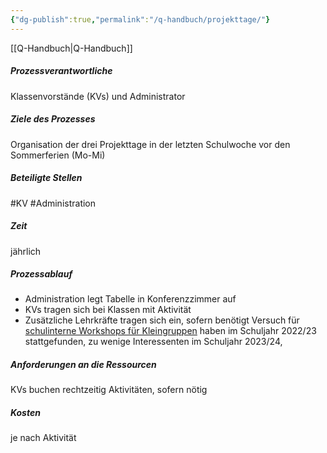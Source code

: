 ```yaml
---
{"dg-publish":true,"permalink":"/q-handbuch/projekttage/"}
---
```


[[Q-Handbuch\|Q-Handbuch]]
##### Prozessverantwortliche 
Klassenvorstände (KVs) und Administrator
##### Ziele des Prozesses 
Organisation der drei Projekttage in der letzten Schulwoche vor den Sommerferien (Mo-Mi)
##### Beteiligte Stellen 
#KV #Administration 
##### Zeit
jährlich
##### Prozessablauf
* Administration legt Tabelle in Konferenzzimmer auf
* KVs tragen sich bei Klassen mit Aktivität
* Zusätzliche Lehrkräfte tragen sich ein, sofern benötigt
Versuch für [schulinterne Workshops für Kleingruppen](https://docs.google.com/spreadsheets/d/1OmjK4w-p9SxVneHiwBNlY-7Yd5TX2fwgM7ygIxiGPbw/edit?usp=sharing) haben im Schuljahr 2022/23 stattgefunden, zu wenige Interessenten im Schuljahr 2023/24, 
##### Anforderungen an die Ressourcen
KVs buchen rechtzeitig Aktivitäten, sofern nötig 
##### Kosten 
je nach Aktivität